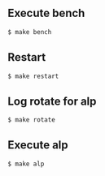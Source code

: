 ## Execute bench

```sh
$ make bench
```

## Restart

```sh
$ make restart
```

## Log rotate for alp

```sh
$ make rotate
```

## Execute alp

```sh
$ make alp
```

